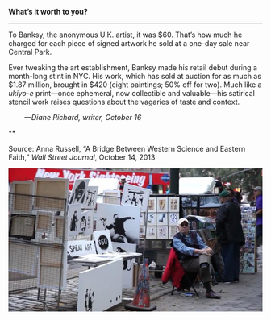 **What’s it worth to you?**

****

To Banksy, the anonymous U.K. artist, it was \$60. That’s how much he charged for each piece of signed artwork he sold at a one-day sale near Central Park. 

Ever tweaking the art establishment, Banksy made his retail debut during a month-long stint in NYC. His work, which has sold at auction for as much as \$1.87 million, brought in \$420 (eight paintings; 50% off for two). Much like a *ukiyo-e* print—once ephemeral, now collectible and valuable—his satirical stencil work raises questions about the vagaries of taste and context.

        *—Diane Richard, writer, October 16*

**

Source: Anna Russell, “A Bridge Between Western Science and Eastern Faith,” *Wall Street Journal*, October 14, 2013 

![](../images/13.10.16_Richard_BanksyEDIT.jpg)
